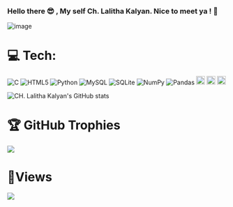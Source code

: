 ###   Hello there 😎 , My self Ch. Lalitha Kalyan. Nice to meet ya ! 🤝

![image](https://user-images.githubusercontent.com/77020331/198872023-9fd4f566-a4ad-44c0-bea6-c04674239593.png)

# 💻 Tech:
![C](https://img.shields.io/badge/c-%2300599C.svg?style=for-the-badge&logo=c&logoColor=white)  ![HTML5](https://img.shields.io/badge/html5-%23E34F26.svg?style=for-the-badge&logo=html5&logoColor=white)  ![Python](https://img.shields.io/badge/python-3670A0?style=for-the-badge&logo=python&logoColor=ffdd54)      ![MySQL](https://img.shields.io/badge/mysql-%2300f.svg?style=for-the-badge&logo=mysql&logoColor=white) ![SQLite](https://img.shields.io/badge/sqlite-%2307405e.svg?style=for-the-badge&logo=sqlite&logoColor=white) ![NumPy](https://img.shields.io/badge/numpy-%23013243.svg?style=for-the-badge&logo=numpy&logoColor=white) ![Pandas](https://img.shields.io/badge/pandas-%23150458.svg?style=for-the-badge&logo=pandas&logoColor=white)
<img src="https://img.shields.io/badge/Github-%23121011?style=plastic&logo=github&logoColor=white" height=20>
<img src="https://img.shields.io/badge/Visual_Studio_Code-0078D4?style=plastic&logo=visual%20studio%20code&logoColor=white" height=20>
<img src="https://img.shields.io/badge/PowerBI-F2C811?style=plastic&logo=Power%20BI&logoColor=black" height=20>



![CH. Lalitha Kalyan's GitHub stats](https://github-readme-stats.vercel.app/api?username=kalyan0309&show_icons=true&theme=radical)

# 🏆 GitHub Trophies
![](https://github-profile-trophy.vercel.app/?username=kalyan0309&theme=radical&no-frame=true&no-bg=false&margin-w=4)


# 👀Views
![](https://komarev.com/ghpvc/?username=kalyan0309&label=PROFILE+VIEWS)
